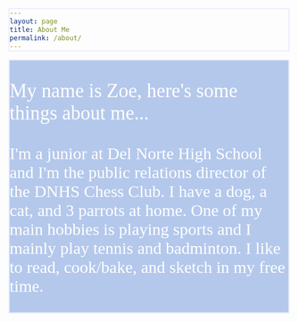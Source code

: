 ```yaml
---
layout: page
title: About Me
permalink: /about/
---
```

<html>
<head>
<body>
<style>
div {
  background-color: rgb(180, 200, 235);
  width: ;
  length: ;
  border: 2px solid rgb(234, 238, 255);
  padding: ;
  margin: ;
  }
  </style>
  <div>
    <p style="color: white; font-family:serif; font-size:35px" class="strong"> My name is Zoe, here's some things about me...</p>
    <p style="color: white; font-family:ser; font-size:30px"> I'm a junior at Del Norte High School and I'm the public relations director of the DNHS Chess Club. I have a dog, a cat, and 3 parrots at home. One of my main hobbies is playing sports and I mainly play tennis and badminton. I like to read, cook/bake, and sketch in my free time. </p>
 </div>
 